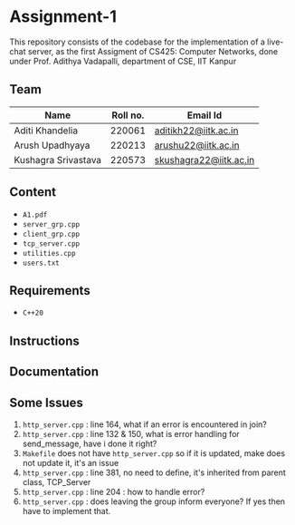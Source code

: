 # Assignment-1

This repository consists of the codebase for the implementation of a live-chat server, as the first Assigment of CS425: Computer Networks, done under Prof. Adithya Vadapalli, department of CSE, IIT Kanpur

<!-- describe elaborately what is the code, how to run and how it works! -->

## Team

| Name                | Roll no. | Email Id                |
| ------------------- | -------- | ----------------------- |
| Aditi Khandelia     | 220061   | aditikh22@iitk.ac.in    |
| Arush Upadhyaya        | 220213   | arushu22@iitk.ac.in   |
| Kushagra Srivastava       | 220573   | skushagra22@iitk.ac.in     |

## Content

- `A1.pdf`
- `server_grp.cpp`
- `client_grp.cpp`
- `tcp_server.cpp`
- `utilities.cpp`
- `users.txt`

## Requirements

- `C++20`

## Instructions

## Documentation

## Some Issues

1. `http_server.cpp` : line 164, what if an error is encountered in join?
2. `http_server.cpp` : line 132 & 150, what is error handling for send_message, have i done it right?
3. `Makefile` does not have `http_server.cpp` so if it is updated, make does not update it, it's an issue
4. `http_server.cpp` : line 381, no need to define, it's inherited from parent class, TCP_Server
5. `http_server.cpp` : line 204 : how to handle error?
6. `http_server.cpp` : does leaving the group inform everyone? If yes then have to implement that.
